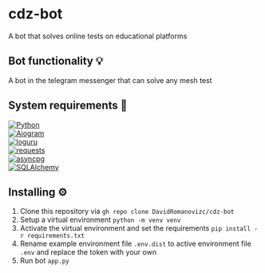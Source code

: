 # cdz-bot
A bot that solves online tests on educational platforms


## Bot functionality 💡
A bot in the telegram messenger that can solve any mesh test

## System requirements 📝
 [![Python](https://img.shields.io/badge/Python-3.8%2B-yellow?style=flat-square)](https://www.python.org/downloads/)\
 [![Aiogram](https://img.shields.io/badge/aiogram-2.11.2-blue?style=flat-square)](https://pypi.org/project/aiogram/)\
 [![loguru](https://img.shields.io/badge/loguru-0.5-red?style=flat-square)](https://pypi.org/project/aiogram/)\
 [![requests](https://img.shields.io/badge/requests-2.25.1-pink?style=flat-square)](https://pypi.org/project/aiogram/)\
 [![asyncpg](https://img.shields.io/badge/asyncpg-0.25-green?style=flat-square)](https://pypi.org/project/aiogram/)\
 [![SQLAlchemy](https://img.shields.io/badge/SQLAlchemy-1.4.21-orange?style=flat-square)](https://pypi.org/project/aiogram/)

## Installing ⚙️
1. Clone this repository via ```gh repo clone DavidRomanovizc/cdz-bot```
2. Setup a virtual environment ```python -m venv venv```
3. Activate the virtual environment and set the requirements ```pip install -r requirements.txt```
4. Rename example environment file ```.env.dist``` to active environment file ```.env``` and replace the token with your own
5. Run bot ```app.py```
